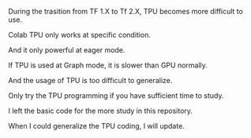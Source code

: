 During the trasition from TF 1.X to Tf 2.X, TPU becomes more difficult to use.

Colab TPU only works at specific condition.

And it only powerful at eager mode.

If TPU is used at Graph mode, it is slower than GPU normally.

And the usage of TPU is too difficult to generalize.

Only try the TPU programming if you have sufficient time to study.

I left the basic code for the more study in this repository.

When I could generalize the TPU coding, I will update.

